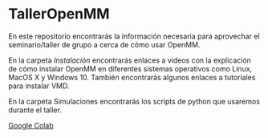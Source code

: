 # TallerOpenMM

En este repositorio encontrarás la información necesaria para aprovechar el seminario/taller de grupo a cerca de cómo usar OpenMM.

En la carpeta *Instalación* encontrarás enlaces a videos con la explicación de cómo instalar OpenMM en diferentes sistemas
operativos como Linux, MacOS X y Windows 10. También encontrarás algunos enlaces a tutoriales para instalar VMD.

En la carpeta Simulaciones encontrarás los scripts de python que usaremos durante el taller. 

[Google Colab](https://colab.research.google.com/drive/1dB-cwEVdUt0Fs49ZJ-q_p2NKjzmZv9Qz?usp=sharing)
